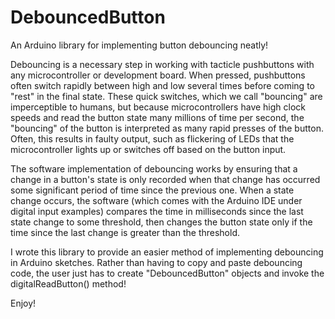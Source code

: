 # DebouncedButton
An Arduino library for implementing button debouncing neatly!

Debouncing is a necessary step in working with tacticle pushbuttons with any microcontroller or development board.  When
pressed, pushbuttons often switch rapidly between high and low several times before coming to "rest" in the final state. 
These quick switches, which we call "bouncing" are imperceptible to humans, but because microcontrollers have high clock 
speeds and read the button state many millions of time per second, the "bouncing" of the button is interpreted as many 
rapid presses of the button.  Often, this results in faulty output, such as flickering of LEDs that the microcontroller 
lights up or switches off based on the button input.

The software implementation of debouncing works by ensuring that a change in a button's state is only recorded when that
change has occurred some significant period of time since the previous one.  When a state change occurs, the software 
(which comes with the Arduino IDE under digital input examples) compares the time in milliseconds since the last state change
to some threshold, then changes the button state only if the time since the last change is greater than the threshold. 

I wrote this library to provide an easier method of implementing debouncing in Arduino sketches.  Rather than having to copy
and paste debouncing code, the user just has to create "DebouncedButton" objects and invoke the digitalReadButton() method!

Enjoy!
